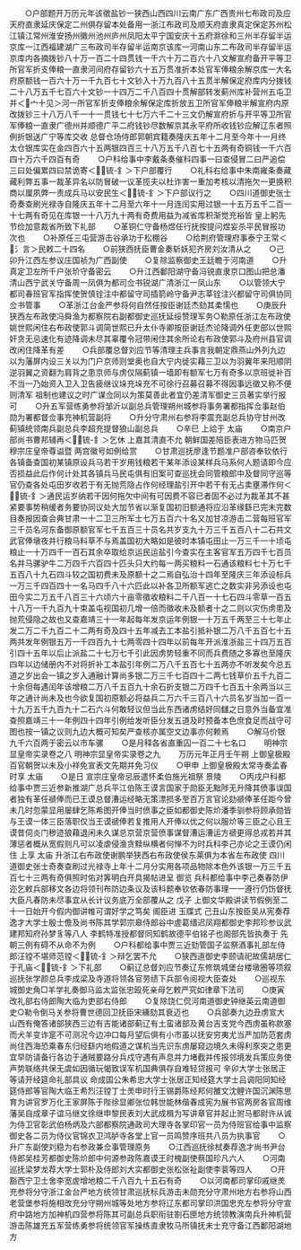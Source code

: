 <!-- { "loadSidebar": true } -->
　　○户部题开万历元年该徵盐钞一狭西山西四川云南广东广西贵州七布政司及应天府直隶延庆保定二州俱存留本处备用一浙江布政司及顺天府直隶真定保定苏州松江镇江常州淮安扬州徽州池州庐州凤阳太平宁国安庆十五府滁徐和三州半存留半运京库一江西福建湖广三布政司半存留半运南京该库一河南山东二布政司半存留半运京库内各摘拨钞八十万一百二十四贯钱一千六十万二百六十八文解宣府备开平等卫所官军折支俸粮一直隶河间府存留钞六十五万贯准折本处官军俸粮余解京库一大名府原额钱一百六十万一千九百七十文钞入十万九百八十五贯半解保定府库内分拨钱二十八万五千七百六十文钞一十四万二千八百四十贯解部转发蓟州库补营州五屯卫并＜宀十见＞河一所官军折支俸粮余解保定库折放五卫所官军俸粮半解宣府内原改拨钞三十八万八千一十一贯钱七十七万六千二十三文仍解宣府折与开平等卫所官军俸粮一直隶广德州并顺德广平二府钱钞尽数解京其永平府所收钱钞应解辽东者照例折银送广宁等库交收  总督仓场侍郎郭朝宾籍奏隆庆五年十二月至今年十一月终太仓银库实在金四百六十五两银四百三十八万五千八百七十五两有奇铜钱一千六百四十万六千四百有奇
　　○户科给事中李戴条奏催科四事一曰查侵冒二曰严追偿三曰处偏累四曰禁诡寄＜锍-釒＞下户部覆行
　　○礼科右给事中朱南雍条奏藏藏利弊五事一裁革异名以防冒破一议革揽夫以杜诈害一重加考核以清拖欠一更换积商以厘夙弊一责成兵马以安民生＜锍-釒＞下户部议行之
　　○四川道御史张士奇奏查刷光禄寺自隆庆五年十二月至六年十一月连闰实用过银一十五万五千二百一十七两有奇见在库银一十八万九十两有奇费用益为减省库积渐觉充裕皆  皇上躬先节俭加意裁省所致下礼部
　　○革铜仁守备杨煜任行抚按提问煜妄杀平民冒报功次也
　　○补原任三屯营游击谷承功于松棚谷
　　○给荆府管理府事泰宁王常＜氵言＞民敕二十四名
　　○前狭西抚臣曹金奏斩妖犯齐房刘汝清从之
　　○己卯升江西左参议庄国祯为广西副使
　　○复除监察御史王廷瞻于河南道
　　○升真定卫左所千户张玠守备密云
　　○升江西鄱阳湖守备冯锐直隶京口图山把总潘清山西宁武关守备周一凤俱为都司佥书锐湖广清浙江一凤山东
　　○以管领大宁都司春班官军指挥使贺慎铨注中都留守司插箭岭守备尹志莘铨注兴都留守司俱协同佥书管事
　　○革浙江台金严参将何自然任按臣谢廷杰劾其柔懦也
　　○庚辰升狭西左布政使冯舜渔为都察院右副都御史巡抚延绥赞理军务○勒原任浙江左布政使姚世熙闲住右布政使郭斗调简世熙已升太仆寺卿按臣谢廷杰论降调外任吏部以世熙奸贪无忌速化有迹降调未尽其辜覆令冠带闲住其余所论右布政使郭斗及府州县官调改闲住降革有差
　　○兵部覆总督刘应节等清理主兵事言我朝定鼎燕山外列九边以为藩屏内设三关以为门户京师则堂奥也自大宁内徙实藉三卫以为羽翼年来阳顺阴逆羽翼之资翻为肩背之患京师与虏仅隔蓟镇一墙即有额军七万有奇多以京班徙补百不当一乃始资入卫入卫告疲继议垛充垛充不可徐行召募召募不得因事远徵又称不便则清军  祖制也建议之时广谋佥同以为策莫善此者宜仍差清军御史三员著实举行报可
　　○升五军营练勇参将邹沂以副总兵管理朔州城参将事务署都指挥佥事赵伯勋为署都督佥事充神机营副将
　　○升分守肃州右参将李震充副总兵协守甘州改蓟镇统领南兵副总兵李超充提督狼山副总兵
　　○辛巳  上祫于  太庙
　　○南京户部尚书曹邦辅再＜锍-釒＞乞休  上嘉其清直不允  朝鲜国差陪臣表进方物马匹贺  穆宗庄皇帝尊谥暨  两宫徽号如例给赏
　　○甘肃巡抚廖逢节题准户部咨奉钦依行各镇备查国初某镇原设兵马若干岁用钱粮若干某年添设某样兵马系何人题请即今应否损益此后作何计处其各镇兵马民屯俱有旧案可查巡抚会同管粮郎中及督同守巡等官仍查各处屯田岁收若于有无抛荒隐占作何经理盐引开中若干有无占卖壅滞作何＜锍-釒＞通民运岁纳若干因何拖欠中间有可因费不容已者固不必过为裁革其不甚紧要事势稍缓者务要协同议处大加节省以渐复国初旧额通将应沿革缘繇已完未完数目奏报因查会典甘肃一十二卫三所军士七万五百六十名又加甘凉游击二营每班官军三千员名河东备御原额官军七千五百三十员名共岁支九十万三千五百八十二石共文武官俸墩夜并行粮马料草不与焉盖国初大略如是彼时本镇屯田止一万三千一十顷屯粮止一十万四千一百石其余卒取给京运民运盐引今查实在主客官军五万四千七百员名并马骡驴牛二万四千六百四十匹头只大约每一两买粮料一石通该粮料七十万七千五百八十九石四斗较之国初费未及原额十之二焉自弘治十四年至隆庆三年添设标兵一万三千四百四十一名马四千八十六匹此以补各卫所额军逃亡之数实非另添设也屯田今实二万五千八百三十六顷六十亩零徵收粮料二千八百一十七石四斗零草一百五十八万一千九百九十束盖屯视国初几增一倍而徵收未及额者十之二则以灾伤虏患及抛荒侵隐之故也又查嘉靖三十一年起每年发京运年例银一十万五千两至三十七年止发二万二千九百二十二两有奇及四十五年减去工本盐引抵补银二万八千五百七十五两共发年例银五万一千四百九十七两零四十四年以前每年开派淮浙盐三十四万五百引四十五年以后止派盐二十七万七千引此因虏势轻重不同而兵费随之多寡也至隆庆四年以边储册内不对将折补工本盐引年例二万八千五百七十五两亦不听发矣今总五道之岁出会一镇之岁入通融计算尚多银二万三千七百四十二两七钱草价五千九百二十余但每遇闰年该增粮二万八千五百九十余石折支银二万四千七百五十余两当以三年之通计尚未及也今欲复国初原额必将益兵二万六千三百八十六员名岁当加一百一十九万五千九百九十二石六斗何敢轻议但当此东西诸虏结好同讎之日意外当备宜准查照嘉靖三十一年例四十四年引例给发听臣分发五道及时预备本色庶食足而战守可图也按一镇之议则九边大概可知矣严查核亦属空文边事亦何赖焉
　　○解马价银九千六百两于密云以市车骡
　　○是月释各省直重囚一百二十七名口
　　明神宗显皇帝实录卷之八
明神宗显皇帝实录卷之九
　　万历元年正月壬午朔  上御皇极殿百官朝贺以未及小祥免宣表文先期并免习仪
　　○甲申  上御皇极殿太常寺奏孟春时享  太庙
　　○是日  宣宗庄皇帝忌辰遣怀柔伯施光祖祭  景陵
　　○丙戌户科都给事中贾三近参新推湖广总兵平江伯陈王谟言国家于勋臣无黜陟无升降其偾事误国者独有革任禠俸而已王谟总督漕运经略无策漂损多至百万言官论劾禠俸革任距今曾未几时忽蒙显用屡肆乞陈希图开俸当时偾事之臣如都御史陈炌潘季驯参将顾承勋皆与王谟一体三臣落职仅当王谟禠俸若复推用人开俸以优之何以服炌等三臣之心且王谟昔伺炎门秽迹狼藉退闲未久谋总京营京营偾事谋督漕运漕运方禠更得总戎若并其薄惩者概从宽假则凡可以凌虐侵渔贪黩纵横者何惮不为时兵科李己亦论之王谟仍闲住  上享  太庙  升浙江右布政使谢鹏举狭西右布政使侯东莱俱为本省左布政使  四川道御史张士奇奏查刷过光禄寺上年十二月分实用各项品物除本色外该银一万三千五百七十三两有奇俱照时佑对筭明白开具揭帖进呈  御览  兵科都给事中李己奏春防伊迩乞敕兵部移文各边将领刊布防边条议及该科题奉钦依春防事理一一遵行仍饬督抚大臣凡春防未尽事宜从长计议务底万全部覆从之  戊子  上御文华殿讲读节假例至二十一日始开今假内御讲帷可谓好学之笃矣  阁臣进  玉牒式  己丑山东按臣吴从宪奏荐逸才大学士殷士儋及尚书陈其学郭宗皋侍郎谷中虗葛缙迟凤翔都御史李邦珍参议武建邦知府孙梦豸等八人  李鹤特准授都督同知鹤故德平伯铭子也阁部先皆执奏于  先朝三例有碍不从命不为例
　　○户科都给事中贾三近劾管国子监祭酒事礼部左侍郎汪镗不堪师范镗＜锍-釒＞辩乞罢不允
　　○狭西道御史李颐请祀故儒胡居仁于孔庙＜锍-釒＞下礼部
　　○蓟辽总督刘应节奏辽东修筑城堡台楼墩圈等项叙巡抚张学颜总兵李成梁及寺道将领各官劳绩下兵部令阅视大臣查处
　　○巡视东城御史角□羊学礼奏御马监太监张忠殴死亲母乞敕严究如律章下法司
　　○庚寅改礼部右侍郎陶大临为吏部右侍郎
　　○复除饶仁侃河南道御史钟继英云南道御史○勒令倒马关参将曹世德回卫抚臣宋纁劾其衰迈也
　　○兵部奏九边丑虏宣大山西有俺答诸部狭西三边有吉能诸部蓟辽有土蛮诸部及黄台吉支党今西虏虽称款塞而犬羊变诈寔不可测况今边冲口每月望后俱有小市虽以抚安穷夷尤当严加防范套虏尚住西海恐乘春东归经繇内地假道之谋机当先识东虏屡窥边境久未得利豕突之患更宜早防请备行各边于通贼要路分兵戍守遇有声息并力堵截并传报邻境发兵策应务使声势联络共保无虞如因循玩愒致误军机国典俱存自难轻贷报可  辛卯大学士张居正等请开经筵命礼部具议  命成国公朱希忠大学士张居正知经筵大学士吕调阳同知经筵侍郎等官陶大临王希烈汪镗丁士羙申时行王锡爵陈经邦何雒文沈鲤许国沉渊陈思育为讲官罗万化王家屏陈于陛徐显卿张位韩世能林偕春成宪为展书官两房各官周维藩吴自成章子谊马继文徐继申黎民表刘大武成楫为写讲章官并起止驸马都尉许从诚为侍卫官彰武伯杨炳及六部都察院通政司大理寺各掌印官一员为侍班官给事中监察御史各二员为侍仪官锦衣卫鸿胪寺各堂上官一员鸣赞序班共八员为执事官
　　○升广东副使刘稳为右参政兼佥事管理原务
　　○江西巡抚徐栻奏荐逸才尚书尹台侍郎吴桂芳都御史陈炌郎中何源参政陈嘉谟王时槐副使蔡国珍凡六人
　　○河南巡抚梁梦龙荐大学士郭朴及侍郎刘大实都御史张松张祉副使李蓘等四人
　　○开豁西宁卫土舍李宽虗增地粮二千八百九十五石有奇
　　○以河南都司掌印戚继羙充参将分守浙江金台严地方统领甘肃巡抚标兵游击未勋充分守肃州地方右参将山西老营堡参将施相改充分守朔州城等处地方参将辽东都司掌印洪国忠充左参将分守宣府中路地方加神机四营参将陈其可副总兵职衔驻劄石匣地方统领教演南兵升神机营游击陈雄充五军营练勇参将统领官军操练直隶牧马所镇抚未士充守备江西鄱阳湖地方
